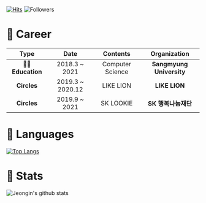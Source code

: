 [![Hits](https://hits.seeyoufarm.com/api/count/incr/badge.svg?url=https%3A%2F%2Fgithub.com%2Fjeongiin&count_bg=%23613ADF&title_bg=%237D7575&icon=&icon_color=%23FFFFFF&title=hits&edge_flat=false)](https://hits.seeyoufarm.com) ![Followers](https://img.shields.io/github/followers/jeongiin?style=social)

# 💜 Career
|        Type        |       Date       |     Contents     |     Organization     |
|:------------------:|:----------------:|:----------------:|:--------------------:|
| **👩‍🎓 Education** |   2018.3 ~ 2021  | Computer Science | **Sangmyung University** |
|    **Circles**   | 2019.3 ~ 2020.12 |     LIKE LION    |       **LIKE LION**      |
|    **Circles**   |   2019.9 ~ 2021  |     SK LOOKIE    |    **SK 행복나눔재단**   |

# 💙 Languages
[![Top Langs](https://github-readme-stats.vercel.app/api/top-langs/?username=jeongiin&layout=compact)](https://github.com/anuraghazra/github-readme-stats)

# 🤍 Stats
![Jeongin's github stats](https://github-readme-stats.vercel.app/api?username=jeongiin&show_icons=true)
